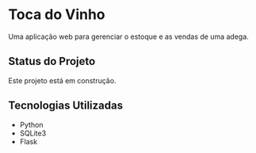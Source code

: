 # Toca do Vinho

Uma aplicação web para gerenciar o estoque e as vendas de uma adega.

## Status do Projeto

Este projeto está em construção.

## Tecnologias Utilizadas

- Python
- SQLite3
- Flask
